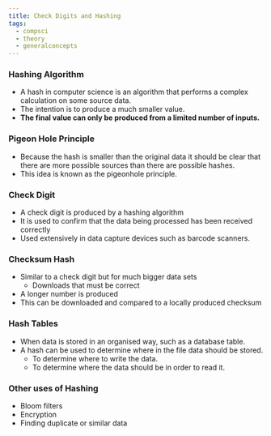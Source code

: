```yaml
---
title: Check Digits and Hashing
tags:
  - compsci
  - theory
  - generalconcepts
---
```

### Hashing Algorithm

- A hash in computer science is an algorithm that performs a complex calculation on some source data.
- The intention is to produce a much smaller value.
- **The final value can only be produced from a limited number of inputs.**


### Pigeon Hole Principle

- Because the hash is smaller than the original data it should be clear that there are more possible sources than there are possible hashes.
- This idea is known as the pigeonhole principle.

### Check Digit

- A check digit is produced by a hashing algorithm
- It is used to confirm that the data being processed has been received correctly
- Used extensively in data capture devices such as barcode scanners.

### Checksum Hash

- Similar to a check digit but for much bigger data sets
	- Downloads that must be correct
- A longer number is produced
- This can be downloaded and compared to a locally produced checksum

### Hash Tables

- When data is stored in an organised way, such as a database table.
- A hash can be used to determine where in the file data should be stored.
	- To determine where to write the data.
	- To determine where the data should be in order to read it.

### Other uses of Hashing

- Bloom filters
- Encryption
- Finding duplicate or similar data

‎‎